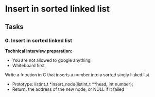 # Insert in sorted linked list

## Tasks

### 0. Insert in sorted linked list

**Technical interview preparation:**

- You are not allowed to google anything
- Whiteboard first

Write a function in C that inserts a number into a sorted singly linked list.

- Prototype: listint_t *insert_node(listint_t **head, int number);
- Return: the address of the new node, or NULL if it failed
